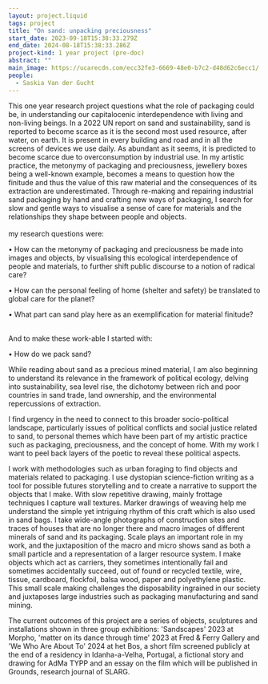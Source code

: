 ```yaml
---
layout: project.liquid
tags: project
title: "On sand: unpacking preciousness"
start_date: 2023-09-18T15:38:33.279Z
end_date: 2024-08-18T15:38:33.286Z
project-kind: 1 year project (pre-doc)
abstract: ""
main_image: https://ucarecdn.com/ecc32fe3-6669-48e0-b7c2-d48d62c6ecc1/
people:
  - Saskia Van der Gucht
---
```

This one year research project questions what the role of packaging could be, in understanding our capitalocenic interdependence with living and non-living beings. In a 2022 UN report on sand and sustainability, sand is reported to become scarce as it is the second most used resource, after water, on earth. It is present in every building and road and in all the screens of devices we use daily. As abundant as it seems, it is predicted to become scarce due to overconsumption by industrial use. In my artistic practice, the metonymy of packaging and preciousness, jewellery boxes being a well-known example, becomes a means to question how the finitude and thus the value of this raw material and the consequences of its extraction are underestimated. Through re-making and repairing industrial sand packaging by hand and crafting new ways of packaging, I search for slow and gentle ways to visualise a sense of care for materials and the relationships they shape between people and objects.\
\
my research questions were:

• How can the metonymy of packaging and preciousness be made into images and objects, by visualising this ecological interdependence of people and materials, to further shift public discourse to a notion of radical care?

• How can the personal feeling of home (shelter and safety) be translated to global care for the planet?

• What part can sand play here as an exemplification for material finitude?

\
And to make these work-able I started with:

• How do we pack sand?

While reading about sand as a precious mined material, I am also beginning to understand its relevance in the framework of political ecology, delving into sustainability, sea level rise, the dichotomy between rich and poor countries in sand trade, land ownership, and the environmental repercussions of extraction.

I find urgency in the need to connect to this broader socio-political landscape, particularly issues of political conflicts and social justice related to sand, to personal themes which have been part of my artistic practice such as packaging, preciousness, and the concept of home. With my work I want to peel back layers of the poetic to reveal these political aspects.

I work with methodologies such as urban foraging to find objects and materials related to packaging. I use dystopian science-fiction writing as a tool for possible futures storytelling and to create a narrative to support the objects that I make. With slow repetitive drawing, mainly frottage techniques I capture wall textures. Marker drawings of weaving help me understand the simple yet intriguing rhythm of this craft which is also used in sand bags. I take wide-angle photographs of construction sites and traces of houses that are no longer there and macro images of different minerals of sand and its packaging. Scale plays an important role in my work, and the juxtaposition of the macro and micro shows sand as both a small particle and a representation of a larger resource system. I make objects which act as carriers, they sometimes intentionally fail and sometimes accidentally succeed, out of found or recycled textile, wire, tissue, cardboard, flockfoil, balsa wood, paper and polyethylene plastic. This small scale making challenges the disposability ingrained in our society and juxtaposes large industries such as packaging manufacturing and sand mining.

The current outcomes of this project are a series of objects, sculptures and installations shown in three group exhibitions: 'Sandscapes' 2023 at Morpho, 'matter on its dance through time' 2023 at Fred & Ferry Gallery and 'We Who Are About To' 2024 at het Bos, a short film screened publicly at the end of a residency in  Idanha-a-Velha, Portugal, a fictional story and drawing for AdMa TYPP and an essay on the film which will be published in Grounds, research journal of SLARG.